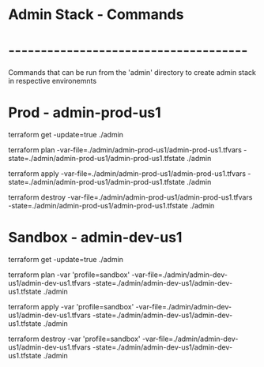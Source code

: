 # Admin Stack - Commands  
# -------------------------------------  

Commands that can be run from the 'admin' directory to create admin stack in respective environemnts

# Prod - admin-prod-us1

terraform get -update=true ./admin

terraform plan -var-file=./admin/admin-prod-us1/admin-prod-us1.tfvars -state=./admin/admin-prod-us1/admin-prod-us1.tfstate ./admin

terraform apply -var-file=./admin/admin-prod-us1/admin-prod-us1.tfvars -state=./admin/admin-prod-us1/admin-prod-us1.tfstate ./admin

terraform destroy -var-file=./admin/admin-prod-us1/admin-prod-us1.tfvars -state=./admin/admin-prod-us1/admin-prod-us1.tfstate ./admin


# Sandbox - admin-dev-us1

terraform get -update=true ./admin

terraform plan  -var 'profile=sandbox' -var-file=./admin/admin-dev-us1/admin-dev-us1.tfvars -state=./admin/admin-dev-us1/admin-dev-us1.tfstate ./admin

terraform apply -var 'profile=sandbox' -var-file=./admin/admin-dev-us1/admin-dev-us1.tfvars -state=./admin/admin-dev-us1/admin-dev-us1.tfstate ./admin

terraform destroy -var 'profile=sandbox' -var-file=./admin/admin-dev-us1/admin-dev-us1.tfvars -state=./admin/admin-dev-us1/admin-dev-us1.tfstate ./admin